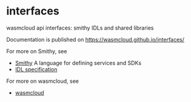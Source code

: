 # interfaces

wasmcloud api interfaces: smithy IDLs and shared libraries

Documentation is published on https://wasmcloud.github.io/interfaces/

For more on Smithy, see
 - [Smithy](https://awslabs.github.io/smithy/index.html) A language for
  defining services and SDKs
 - [IDL specification](https://awslabs.github.io/smithy/1.0/spec/core/idl.html)

For more on wasmcloud, see
 - [wasmcloud](https://github.com/wasmcloud/wasmcloud)



